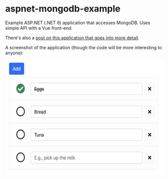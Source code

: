 # aspnet-mongodb-example
Example ASP.NET (.NET 6) application that accesses MongoDB. Uses simple API with a Vue front-end.

There's also a [post on this application that goes into more detail](https://www.adamrussell.com/aspnet-mongodb-example).

A screenshot of the application (though the code will be more interesting to anyone):

<img src="https://raw.githubusercontent.com/adam-russell/aspnet-mongodb-example/main/screenshots/aspnet-mongodb-example.png" width="580" height="366" alt="Screenshot of ASP.NET MongoDB Example">
